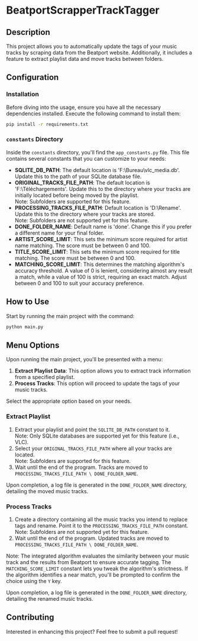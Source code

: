 # BeatportScrapperTrackTagger

## Description

This project allows you to automatically update the tags of your music tracks by scraping data from the Beatport
website. Additionally, it includes a feature to extract playlist data and move tracks between folders.

## Configuration

### Installation

Before diving into the usage, ensure you have all the necessary dependencies installed. Execute the following command to
install them:

```bash
pip install -r requirements.txt
```

### `constants` Directory

Inside the `constants` directory, you'll find the `app_constants.py` file. This file contains several constants that you
can customize to your needs:

- **SQLITE_DB_PATH**: The default location is 'F:\Bureau\vlc_media.db'. Update this to the path of your SQLite database
  file.
- **ORIGINAL_TRACKS_FILE_PATH**: The default location is 'F:\Téléchargements\'. Update this to the directory where your
  tracks are initially located before being moved by the playlist.  
  Note: Subfolders are supported for this feature.
- **PROCESSING_TRACKS_FILE_PATH**: Default location is 'D:\Rename\'. Update this to the directory where your tracks are
  stored.  
  Note: Subfolders are not supported yet for this feature.
- **DONE_FOLDER_NAME**: Default name is 'done'. Change this if you prefer a different name for your final folder.
- **ARTIST_SCORE_LIMIT**: This sets the minimum score required for artist name matching. The score must be between 0 and
    100.
- **TITLE_SCORE_LIMIT**: This sets the minimum score required for title matching. The score must be between 0 and 100.
- **MATCHING_SCORE_LIMIT**: This determines the matching algorithm's accuracy threshold. A value of 0 is lenient,
  considering almost any result a match, while a value of 100 is strict, requiring an exact match. Adjust between 0 and
  100 to suit your accuracy preference.

## How to Use

Start by running the main project with the command:

```bash
python main.py
```

## Menu Options

Upon running the main project, you'll be presented with a menu:

1. **Extract Playlist Data**: This option allows you to extract track information from a specified playlist.
2. **Process Tracks**: This option will proceed to update the tags of your music tracks.

Select the appropriate option based on your needs.

### Extract Playlist

1. Extract your playlist and point the `SQLITE_DB_PATH` constant to it.  
   Note: Only SQLite databases are supported yet for this feature (i.e., VLC).
2. Select your `ORIGINAL_TRACKS_FILE_PATH` where all your tracks are located.  
   Note: Subfolders are supported for this feature.
3. Wait until the end of the program. Tracks are moved to `PROCESSING_TRACKS_FILE_PATH \ DONE_FOLDER_NAME`.

Upon completion, a log file is generated in the `DONE_FOLDER_NAME` directory, detailing the moved music tracks.

### Process Tracks

1. Create a directory containing all the music tracks you intend to replace tags and rename. Point it to
   the `PROCESSING_TRACKS_FILE_PATH` constant.  
   Note: Subfolders are not supported yet for this feature.
2. Wait until the end of the program. Updated tracks are moved to `PROCESSING_TRACKS_FILE_PATH \ DONE_FOLDER_NAME`.

Note: The integrated algorithm evaluates the similarity between your music track and the results from Beatport to ensure
accurate tagging. The `MATCHING_SCORE_LIMIT` constant lets you tweak the algorithm's strictness. If the algorithm
identifies a near match, you'll be prompted to confirm the choice using the `Y` key.

Upon completion, a log file is generated in the `DONE_FOLDER_NAME` directory, detailing the renamed music tracks.

## Contributing

Interested in enhancing this project? Feel free to submit a pull request!
